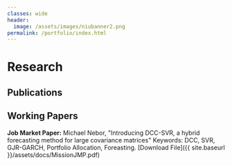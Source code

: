 ```yaml
---
classes: wide
header:
  image: /assets/images/niubanner2.png
permalink: /portfolio/index.html
---
```



# Research

<h2 id="publications">Publications</h2>


  
<h2 id="working-papers">Working Papers</h2> 
  
**Job Market Paper:** Michael Nebor, "Introducing DCC-SVR, a hybrid forecasting method for large covariance matrices" Keywords: DCC, SVR, GJR-GARCH, Portfolio Allocation, Foreasting.
[Download File]({{ site.baseurl }}/assets/docs/MissionJMP.pdf)
